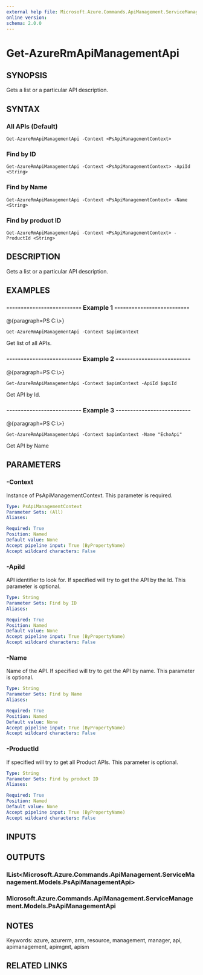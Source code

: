 ```yaml
---
external help file: Microsoft.Azure.Commands.ApiManagement.ServiceManagement.dll-Help.xml
online version: 
schema: 2.0.0
---
```


# Get-AzureRmApiManagementApi

## SYNOPSIS
Gets a list or a particular API description.

## SYNTAX

### All APIs (Default)
```
Get-AzureRmApiManagementApi -Context <PsApiManagementContext>
```

### Find by ID
```
Get-AzureRmApiManagementApi -Context <PsApiManagementContext> -ApiId <String>
```

### Find by Name
```
Get-AzureRmApiManagementApi -Context <PsApiManagementContext> -Name <String>
```

### Find by product ID
```
Get-AzureRmApiManagementApi -Context <PsApiManagementContext> -ProductId <String>
```

## DESCRIPTION
Gets a list or a particular API description.

## EXAMPLES

### --------------------------  Example 1  --------------------------
@{paragraph=PS C:\\\>}

```
Get-AzureRmApiManagementApi -Context $apimContext
```

Get list of all APIs.

### --------------------------  Example 2  --------------------------
@{paragraph=PS C:\\\>}

```
Get-AzureRmApiManagementApi -Context $apimContext -ApiId $apiId
```

Get API by Id.

### --------------------------  Example 3  --------------------------
@{paragraph=PS C:\\\>}

```
Get-AzureRmApiManagementApi -Context $apimContext -Name "EchoApi"
```

Get API by Name

## PARAMETERS

### -Context
Instance of PsApiManagementContext.
This parameter is required.

```yaml
Type: PsApiManagementContext
Parameter Sets: (All)
Aliases: 

Required: True
Position: Named
Default value: None
Accept pipeline input: True (ByPropertyName)
Accept wildcard characters: False
```

### -ApiId
API identifier to look for.
If specified will try to get the API by the Id.
This parameter is optional.

```yaml
Type: String
Parameter Sets: Find by ID
Aliases: 

Required: True
Position: Named
Default value: None
Accept pipeline input: True (ByPropertyName)
Accept wildcard characters: False
```

### -Name
Name of the API.
If specified will try to get the API by name.
This parameter is optional.

```yaml
Type: String
Parameter Sets: Find by Name
Aliases: 

Required: True
Position: Named
Default value: None
Accept pipeline input: True (ByPropertyName)
Accept wildcard characters: False
```

### -ProductId
If specified will try to get all Product APIs.
This parameter is optional.

```yaml
Type: String
Parameter Sets: Find by product ID
Aliases: 

Required: True
Position: Named
Default value: None
Accept pipeline input: True (ByPropertyName)
Accept wildcard characters: False
```

## INPUTS

## OUTPUTS

### IList<Microsoft.Azure.Commands.ApiManagement.ServiceManagement.Models.PsApiManagementApi>

### Microsoft.Azure.Commands.ApiManagement.ServiceManagement.Models.PsApiManagementApi

## NOTES
Keywords: azure, azurerm, arm, resource, management, manager, api, apimanagement, apimgmt, apism

## RELATED LINKS

